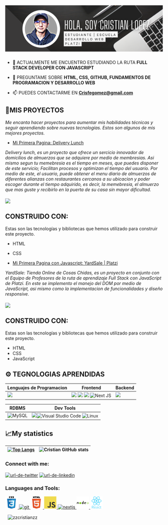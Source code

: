 # ![banner](https://github.com/ZzCristianzZ/Hyperblog/blob/main/Amarillo%20y%20Negro%20Banner%20para%20YouTube.1png.png)


- 🔭 ACTUALMENTE ME ENCUENTRO ESTUDIANDO LA RUTA **FULL STACK DEVELOPER CON JAVASCRIPT**

- 💬 PREGUNTAME SOBRE **HTML, CSS, GITHUB, FUNDAMENTOS DE PROGRAMACION Y DESARROLLO WEB**

- 📫 PUEDES CONTACTARME EN **Crisfegomez@gmail.com**

## 🚀MIS PROYECTOS 
_Me encanta hacer proyectos para aumentar mis habilidades técnicas y seguir aprendiendo sobre nuevas tecnologías. Estos son algunos de mis mejores proyectos._

- [Mi Primera Pagina: Delivery Lunch](https://github.com/ZzCristianzZ/Deliverylunchoficial)

_Delivery lunch, es un proyecto que ofrece un sercicio innovador de domicilios de almuerzos que se adquiere por medio de membresias. Asi mismo segun tu memebresia es el tiempo en meses, que puedes disponer de este servicio; Facilitan procesos y optimizan el tiempo del usuario.
Por medio de este, el usuario, puede obtener el menu diario de almuerzos de diferentes alianzas con restaurantes cercanos a su ubicacion y poder escoger durante el tiempo adquirido, es decir, la memebresia, el almuerzo que mas guste y recibirlo en la puerta de su casa sin mayor dificultad._

<img src="https://lh3.googleusercontent.com/ke1p-RNbdyZw9i2jfnkGuafOXXxXel3ohFoAh-E6V1FMgngoPhWqs00j22ezXRcy8mB3Hy-rrWkQwaSzekeqsvt6beYwnC02tlWu-SHTFEsNt78N49Q-ZIQfScIRbil-q1MW4EUs4tj0srcIn-A7FF2Gkliwv0rao8KemmWASYVEAB3w98wjM6tyH9Ogdv4yiKyTctYg0mdGYLH7udDrW0zazDKGOYsTevwL3_GsaMjU5LiYLn_Je8zZ1QNo_FPDRMdnxKVqAhETqYpwc_mUBbkKZJuLrjxn4207w30g8nn2XIi-QJJtveVGq5oc7QxXrX6m2AAzTfr7_33xUwb3bOpTPvqfFk2Rfrpx_FgQ7k5_oyJ47W3UyXVzeltO2tvLq7WqhVv7FNVapav77VXBQXgnH9Rhcth80kqGVpfJsKiH2aR5JKGqXGXndOXQUfozOWfCrU8_4oO5hf2nNWYOqMkFUb4_PBoMVYJ8Gh3X3hpT3xH2grfMSTX5DuCoVO9PCMuBRcjJTteCExBn1Sn2f2u_3NdAsFsiV85o8WIufD4NKhD63pjmlf1Giva-hkIko6mFsWj07CWl1E5lJ4CVC0a8md4ufhOjHxF5eDAC3279jDGojik2jk1adozEnaK2JfS70pf_WbOscGm1jX9bJ7dBlspDUsMR0e3tbY8mwI2m40bEKtE5NHOrYKLEG8o2Kue47n6hqqpyDkBNZre6kqM9Xy4KpY4m9LbxtqAEVX380nsQXFnxUicWjAwLmAUwLjCOOVOs9ATCQGCPBA24GSHGiN2JPzzKupNiYtedTSBtSZuyhNyUQv-j6m1-ZdGOXL3KfKEfBxKtiMpp3u1lDFWpkUHslVwJPPLTT7uOWOBwRW1e2YlLzCCNSFbG5X5RC710w8VVRNKIaRq-awyD8ZaPsMgivn2Yam6qT-1PXem1qDSVOi2byxgtgt_UTODXM7hKxUoC-v3nCfsnqAyttaE=s909-no?authuser=0" width="800" align="middle" style="float: center;" >


## CONSTRUIDO CON:

Estas son las tecnologías y bibliotecas que hemos utilizado para construir este proyecto.

- HTML
- CSS

- [Mi Primera Pagina con Javascript: YardSale | Platzi ](https://github.com/ZzCristianzZ/curso-frontend-developer-practico-javascript)

_YardSale: Tienda Online de Cosas Chidas, es un proyecto en conjunto con el Equipo de Profesores de la ruta de aprendizaje Full Stack con JavaScript de Platzi. En este se implemento el manejo del DOM por medio de JavaScript, asi mismo como la implementacion de funcionalidades y diseño responsive._

<img src="https://lh3.googleusercontent.com/pIgcpHRPX7JnqNAmFgzzjaJUUn7xK_fwUPR2A19wDQIy0CC0T8GO86Wl68Fn5GtRYRMIK8_gebm_TFWVqRk2Exc4lBYKxsqFv4YKRtJOH7pyPqDWzt-k-V8FRWZrROEAJzvOhglit5uhGPTPQ1o7x2SYjoiTimNq3vxTVwO1FnLWG-fHUVgU_eEomHJ3Sc8JLMMUJb3Nj7W9HlHRcDGcZlr7fYoffe3F4E3GSs6tBAoyBwUOYmQUzxcXETs0qVH3NMS-ugJJ8afuqjFpHheyJP_mhkLz0hPcb_IitVfrfepBKU_4W2owuYNPBftNQkn58Ro8P_j1gGYii5PDqedPHKcTWQ_r_z9X5w8c-2y4SLBv3hfCqXGnak4Jdpr_570lWBBhYtgwjo5aWylefy3slH23Z_V5Afe3VBdDyn6MODYgTuwvnuT18lqFJYf6p47ByqCQUZ6P_GnRY1UFl7zmA5CccIjnN5vAoSt1BL15T904HrVA7a4ejylbUb_HVWeDo4U9InDMUsHFb58UY1gD-p2GftK7m_gRZR05Erx1xBTZzOCkW9mz3x1sVmXGUhmoCc5zAna6YD0osZ8o0MQfp_6ASErdya7jpE2k_IeKJdRNr_V3NPYWnIKiw1JDKVGuwwKiqsndW5zymW564uu3p7s7NrqdDUFsWxK-n4m8Pc5LqPROmmpf0sQdDCMWK7x-NrCpbY-F93cknnisNt-SDpYa_rRRsWRFiRb4JtNk8l68TPojYf4kyjhSi4aoKXbSPNLxJuXnlr83Ppv_tLrU8I43o6rRiYRwXRWvtZjRZds3bUls0BXxFGUySuMs2aQsrWf0HNEjwf22QVYLCpe1u5q8BTOFVNUhPORoCbFAAnD7MgmaGy6evTqgEstwNG7pVaZ_lnWn1a9BIsUuxYpidSHaQnChorkubjK1DqjkeSobY8GAb8c-GYegFpsyE0D9OWMKTGq3pgKCg3KWZLhMNNQ=s974-no?authuser=0" width="800" align="middle" style="float: center;" >

## CONSTRUIDO CON:

Estas son las tecnologías y bibliotecas que hemos utilizado para construir este proyecto.

- HTML
- CSS
- JavaScript

## ⚙ TEGNOLOGIAS APRENDIDAS
|Lenguajes de Programacion|Frontend|Backend|
|---|---|---|
|<img src="https://img.shields.io/badge/JavaScript-323330?style=for-the-badge&logo=javascript&logoColor=F7DF1E"/>|<img src="https://img.shields.io/badge/HTML5-E34F26?style=for-the-badge&logo=html5&logoColor=white"/> <img src="https://img.shields.io/badge/React-20232A?style=for-the-badge&logo=react&logoColor=61DAFB" /> <img src="https://img.shields.io/badge/CSS3-1572B6?style=for-the-badge&logo=css3&logoColor=white"/> ![Next JS](https://img.shields.io/badge/Next-black?style=for-the-badge&logo=next.js&logoColor=white)|<img src="https://img.shields.io/badge/Node.js-339933?style=for-the-badge&logo=nodedotjs&logoColor=white" />  |


|RDBMS|Dev Tools|
|---|---|
![MySQL](https://img.shields.io/badge/mysql-%2300f.svg?style=for-the-badge&logo=mysql&logoColor=white)|<img src="https://img.shields.io/badge/GIT-E44C30?style=for-the-badge&logo=git&logoColor=white"/>![Visual Studio Code](https://img.shields.io/badge/Visual%20Studio%20Code-0078d7.svg?style=for-the-badge&logo=visual-studio-code&logoColor=white) ![Linux](https://img.shields.io/badge/Linux-FCC624?style=for-the-badge&logo=linux&logoColor=black)
## 📈My statistics
|[![Top Langs](https://github-readme-stats.vercel.app/api/top-langs/?username=ZzCristianzZ&show_icons=true&theme=city_lights)](https://github.com/ZzCristianzZ/github-readme-stats)|![Cristian GitHub stats](https://github-readme-stats.vercel.app/api?username=ZzCristianzZ&show_icons=true&theme=city_lights)|
|---|---|


<h3 align="left">Connect with me:</h3>
<p align="left">
<a href="https://twitter.com/criss_lopez20" target="blank"><img align="center" src="https://raw.githubusercontent.com/rahuldkjain/github-profile-readme-generator/master/src/images/icons/Social/twitter.svg" alt="url-de-twitter" height="30" width="40" /></a>
<a href="https://linkedin.com/in/url-de-linkedin" target="blank"><img align="center" src="https://raw.githubusercontent.com/rahuldkjain/github-profile-readme-generator/master/src/images/icons/Social/linked-in-alt.svg" alt="url-de-linkedin" height="30" width="40" /></a>
</p>

<h3 align="left">Languages and Tools:</h3>
<p align="left"> <a href="https://www.w3schools.com/css/" target="_blank" rel="noreferrer"> <img src="https://raw.githubusercontent.com/devicons/devicon/master/icons/css3/css3-original-wordmark.svg" alt="css3" width="40" height="40"/> </a> <a href="https://git-scm.com/" target="_blank" rel="noreferrer"> <img src="https://www.vectorlogo.zone/logos/git-scm/git-scm-icon.svg" alt="git" width="40" height="40"/> </a> <a href="https://www.w3.org/html/" target="_blank" rel="noreferrer"> <img src="https://raw.githubusercontent.com/devicons/devicon/master/icons/html5/html5-original-wordmark.svg" alt="html5" width="40" height="40"/> </a> <a href="https://developer.mozilla.org/en-US/docs/Web/JavaScript" target="_blank" rel="noreferrer"> <img src="https://raw.githubusercontent.com/devicons/devicon/master/icons/javascript/javascript-original.svg" alt="javascript" width="40" height="40"/> </a> <a href="https://nextjs.org/" target="_blank" rel="noreferrer"> <img src="https://cdn.worldvectorlogo.com/logos/nextjs-2.svg" alt="nextjs" width="40" height="40"/> </a> <a href="https://nodejs.org" target="_blank" rel="noreferrer"> <img src="https://raw.githubusercontent.com/devicons/devicon/master/icons/nodejs/nodejs-original-wordmark.svg" alt="nodejs" width="40" height="40"/> </a> <a href="https://reactjs.org/" target="_blank" rel="noreferrer"> <img src="https://raw.githubusercontent.com/devicons/devicon/master/icons/react/react-original-wordmark.svg" alt="react" width="40" height="40"/> </a>
 
  
<p>&nbsp; <img align = "center" src = "https://github-readme-stats.vercel.app/api?username=zzcristianzz&show_icons=true&locale=en" alt =" zzcristianzz "> </p >
 
 
